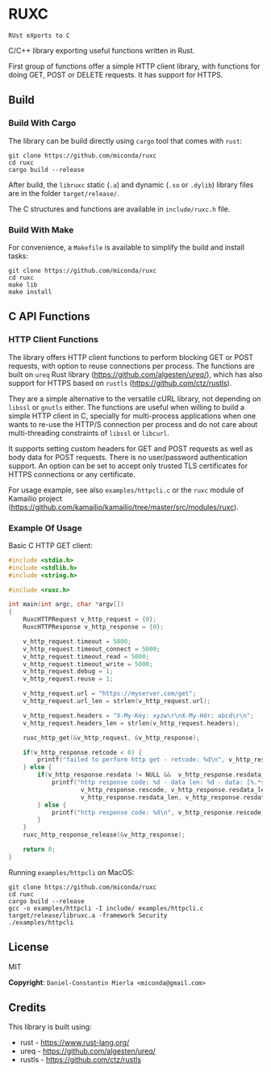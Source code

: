 # RUXC

`RUst eXports to C`

C/C++ library exporting useful functions written in Rust.

First group of functions offer a simple HTTP client library, with functions
for doing GET, POST or DELETE requests. It has support for HTTPS.

## Build

### Build With Cargo

The library can be build directly using `cargo` tool that comes with `rust`:

```
git clone https://github.com/miconda/ruxc
cd ruxc
cargo build --release
```

After build, the `libruxc` static (`.a`) and dynamic (`.so` or `.dylib`) library
files are in the folder `target/release/`.

The C structures and functions are available in `include/ruxc.h` file.

### Build With Make

For convenience, a `Makefile` is available to simplify the build and install
tasks:

```
git clone https://github.com/miconda/ruxc
cd ruxc
make lib
make install
```

## C API Functions

### HTTP Client Functions

The library offers HTTP client functions to perform blocking GET or POST requests,
with option to reuse connections per process. The functions are built on `ureq` Rust
library (https://github.com/algesten/ureq/), which has also support for HTTPS
based on `rustls` (https://github.com/ctz/rustls).

They are a simple alternative to the versatile cURL library, not depending
on `libssl` or `gnutls` either. The functions are useful when willing to build
a simple HTTP client in C, specially for multi-process applications when one
wants to re-use the HTTP/S connection per process and do not care about
multi-threading constraints of `libssl` or `libcurl`.

It supports setting custom headers for GET and POST requests as well as body data
for POST requests. There is no user/password authentication support. An option
can be set to accept only trusted TLS certificates for HTTPS connections or any
certificate.

For usage example, see also `examples/httpcli.c` or the `ruxc` module of Kamailio
project (https://github.com/kamailio/kamailio/tree/master/src/modules/ruxc).

### Example Of Usage

Basic C HTTP GET client:

```c
#include <stdio.h>
#include <stdlib.h>
#include <string.h>

#include <ruxc.h>

int main(int argc, char *argv[])
{
	RuxcHTTPRequest v_http_request = {0};
	RuxcHTTPResponse v_http_response = {0};

	v_http_request.timeout = 5000;
	v_http_request.timeout_connect = 5000;
	v_http_request.timeout_read = 5000;
	v_http_request.timeout_write = 5000;
	v_http_request.debug = 1;
	v_http_request.reuse = 1;

	v_http_request.url = "https://myserver.com/get";
	v_http_request.url_len = strlen(v_http_request.url);

	v_http_request.headers = "X-My-Key: xyzw\r\nX-My-Hdr: abcd\r\n";
	v_http_request.headers_len = strlen(v_http_request.headers);

	ruxc_http_get(&v_http_request, &v_http_response);

	if(v_http_response.retcode < 0) {
		printf("failed to perform http get - retcode: %d\n", v_http_response.retcode);
	} else {
		if(v_http_response.resdata != NULL &&  v_http_response.resdata_len>0) {
			printf("http response code: %d - data len: %d - data: [%.*s]\n",
					v_http_response.rescode, v_http_response.resdata_len,
					v_http_response.resdata_len, v_http_response.resdata);
		} else {
			printf("http response code: %d\n", v_http_response.rescode);
		}
	}
	ruxc_http_response_release(&v_http_response);

	return 0;
}
```

Running `examples/httpcli` on MacOS:

```
git clone https://github.com/miconda/ruxc
cd ruxc
cargo build --release
gcc -o examples/httpcli -I include/ examples/httpcli.c target/release/libruxc.a -framework Security
./examples/httpcli
```

## License

MIT

**Copyright**: `Daniel-Constantin Mierla <miconda@gmail.com>`

## Credits

This library is built using:

  * rust - https://www.rust-lang.org/
  * ureq - https://github.com/algesten/ureq/
  * rustls - https://github.com/ctz/rustls
